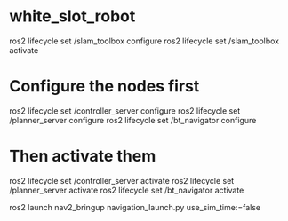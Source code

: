 # white_slot_robot

ros2 lifecycle set /slam_toolbox configure
ros2 lifecycle set /slam_toolbox activate

# Configure the nodes first
ros2 lifecycle set /controller_server configure
ros2 lifecycle set /planner_server configure
ros2 lifecycle set /bt_navigator configure

# Then activate them
ros2 lifecycle set /controller_server activate
ros2 lifecycle set /planner_server activate
ros2 lifecycle set /bt_navigator activate

ros2 launch nav2_bringup navigation_launch.py use_sim_time:=false


